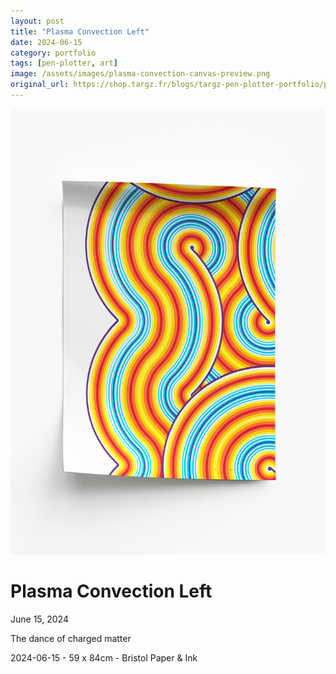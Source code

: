 ```yaml
---
layout: post
title: "Plasma Convection Left"
date: 2024-06-15
category: portfolio
tags: [pen-plotter, art]
image: /assets/images/plasma-convection-canvas-preview.png
original_url: https://shop.targz.fr/blogs/targz-pen-plotter-portfolio/plasma-convection-canvas
---
```


![Plasma Convection Left](/assets/images/plasma-convection-canvas-02.png)

# Plasma Convection Left
June 15, 2024

The dance of charged matter

2024-06-15 - 59 x 84cm - Bristol Paper & Ink